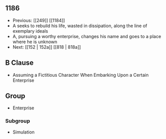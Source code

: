## 1186
- Previous: [[249]] [[1184]] 
- A seeks to rebuild his life, wasted in dissipation, along the line of exemplary ideals
- A, pursuing a worthy enterprise, changes his name and goes to a place where he is unknown
- Next: [[152 | 152a]] [[818 | 818a]] 

## B Clause
- Assuming a Fictitious Character When Embarking  Upon a Certain Enterprise

## Group
- Enterprise

### Subgroup
- Simulation

